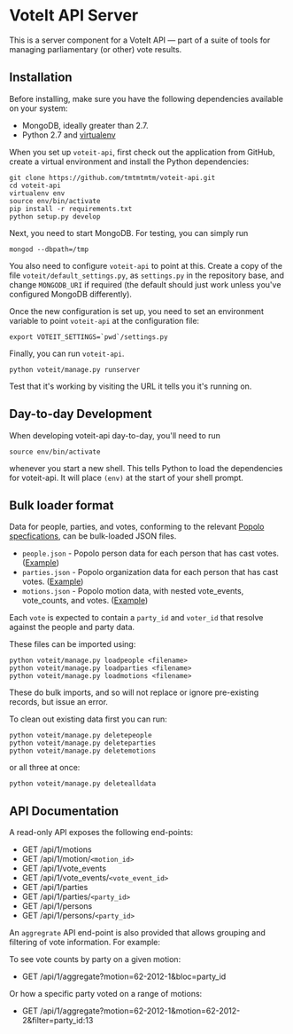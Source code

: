 # VoteIt API Server

This is a server component for a VoteIt API — part of a suite of tools for managing parliamentary (or other) vote results. 

## Installation 

Before installing, make sure you have the following dependencies available on your system:

* MongoDB, ideally greater than 2.7.
* Python 2.7 and [virtualenv](http://www.virtualenv.org/en/latest/)

When you set up  ``voteit-api``, first check out the application from GitHub,
create a virtual environment and install the Python dependencies:

    git clone https://github.com/tmtmtmtm/voteit-api.git
    cd voteit-api
    virtualenv env
    source env/bin/activate
    pip install -r requirements.txt
    python setup.py develop

Next, you need to start MongoDB. For testing, you can simply run

    mongod --dbpath=/tmp

You also need to configure ``voteit-api`` to point at this. Create a copy of the file ``voteit/default_settings.py``, as ``settings.py`` in the repository base, and change ``MONGODB_URI`` if required (the default should just work unless you've configured MongoDB differently).

Once the new configuration is set up, you need to set an environment variable to point ``voteit-api`` at the configuration file:

    export VOTEIT_SETTINGS=`pwd`/settings.py

Finally, you can run ``voteit-api``. 

    python voteit/manage.py runserver 

Test that it's working by visiting the URL it tells you it's running on. 

## Day-to-day Development

When developing voteit-api day-to-day, you'll need to run

    source env/bin/activate

whenever you start a new shell. This tells Python to load the dependencies for
voteit-api. It will place `(env)` at the start of your shell prompt.

## Bulk loader format

Data for people, parties, and votes, conforming to the relevant [Popolo specfications](http://popoloproject.com/specs/vote-event.html), can be bulk-loaded JSON files. 

* ``people.json`` - Popolo person data for each person that has cast votes. ([Example](https://github.com/tmtmtmtm/eduskunta-popolo/blob/master/people.json))
* ``parties.json`` - Popolo organization data for each person that has cast votes. ([Example](https://github.com/tmtmtmtm/eduskunta-popolo/blob/master/parties.json))
* ``motions.json`` - Popolo motion data, with nested vote_events, vote_counts, and votes. ([Example](https://github.com/tmtmtmtm/eduskunta-popolo/blob/master/data/popolo/session-100.json))

Each ``vote`` is expected to contain a ``party_id`` and ``voter_id`` that resolve against the people and party data.

These files can be imported using:

    python voteit/manage.py loadpeople <filename>
    python voteit/manage.py loadparties <filename>
    python voteit/manage.py loadmotions <filename>

These do bulk imports, and so will not replace or ignore pre-existing
records, but issue an error.

To clean out existing data first you can run:

    python voteit/manage.py deletepeople
    python voteit/manage.py deleteparties
    python voteit/manage.py deletemotions

or all three at once:

    python voteit/manage.py deletealldata

## API Documentation

A read-only API exposes the following end-points:
 
* GET /api/1/motions
* GET /api/1/motion/`<motion_id>`
* GET /api/1/vote_events
* GET /api/1/vote_events/`<vote_event_id>`
* GET /api/1/parties
* GET /api/1/parties/`<party_id>`
* GET /api/1/persons
* GET /api/1/persons/`<party_id>`

An `aggregrate` API end-point is also provided that allows grouping and filtering of vote information. For example:

To see vote counts by party on a given motion:
*  GET /api/1/aggregate?motion=62-2012-1&bloc=party_id
  
Or how a specific party voted on a range of motions:
*  GET /api/1/aggregate?motion=62-2012-1&motion=62-2012-2&filter=party_id:13
  
